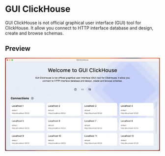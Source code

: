 # GUI ClickHouse

GUI ClickHouse is not official graphical user interface (GUI) tool for ClickHouse. It allow you connect to HTTP interface database and design, create and browse schemas.

## Preview

![preview_1.gif](data%2Fpreview%2Fpreview_2.gif)
